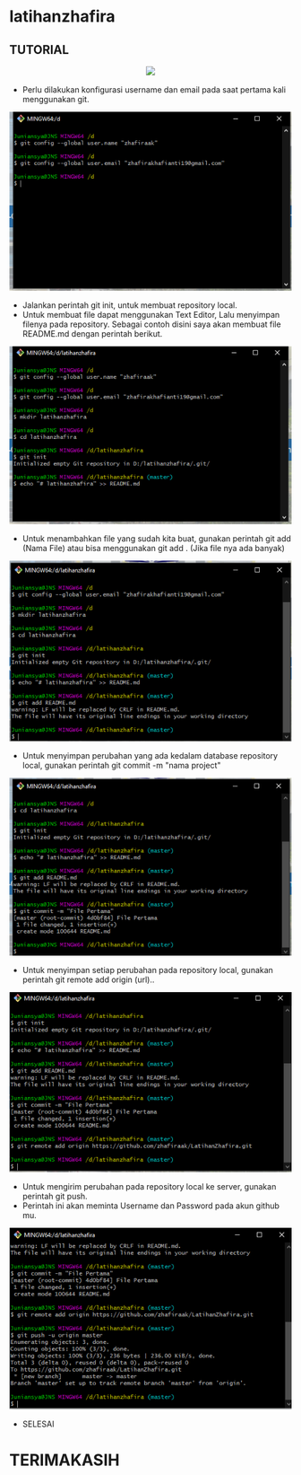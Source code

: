 # latihanzhafira
## TUTORIAL

<p align="center">
<img src="https://user-images.githubusercontent.com/92495285/137582934-71141fc9-0a1d-412e-ab39-2e100887e84d.gif"/>
</p>
        

- Perlu dilakukan konfigurasi username dan email pada saat pertama kali menggunakan git.

![Gambar 1](screenshots/ss1.png)
- Jalankan perintah git init, untuk membuat repository local.
- Untuk membuat file dapat menggunakan Text Editor, Lalu menyimpan filenya pada repository. Sebagai contoh disini saya akan membuat file README.md dengan perintah berikut.

![Gambar 2](screenshots/ss2.png)
- Untuk menambahkan file yang sudah kita buat, gunakan perintah git add (Nama File) atau bisa menggunakan git add . (Jika file nya ada banyak)

![Gambar 3](screenshots/ss3.png)
- Untuk menyimpan perubahan yang ada kedalam database repository local, gunakan perintah git commit -m "nama project"

![Gambar 4](screenshots/ss4.png)
- Untuk menyimpan setiap perubahan pada repository local, gunakan perintah git remote add origin (url)..

![Gambar 5](screenshots/ss5.png)
- Untuk mengirim perubahan pada repository local ke server, gunakan perintah git push.
- Perintah ini akan meminta Username dan Password pada akun github mu.

![Gambar 6](screenshots/ss6.png)
- SELESAI

# TERIMAKASIH
